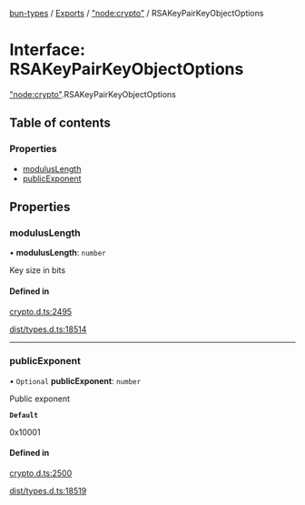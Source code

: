 [bun-types](../README.md) / [Exports](../modules.md) / ["node:crypto"](../modules/node_crypto_.md) / RSAKeyPairKeyObjectOptions

# Interface: RSAKeyPairKeyObjectOptions

["node:crypto"](../modules/node_crypto_.md).RSAKeyPairKeyObjectOptions

## Table of contents

### Properties

- [modulusLength](node_crypto_.RSAKeyPairKeyObjectOptions.md#moduluslength)
- [publicExponent](node_crypto_.RSAKeyPairKeyObjectOptions.md#publicexponent)

## Properties

### modulusLength

• **modulusLength**: `number`

Key size in bits

#### Defined in

[crypto.d.ts:2495](https://github.com/valgaze/bun-types/blob/5e53f27/crypto.d.ts#L2495)

[dist/types.d.ts:18514](https://github.com/valgaze/bun-types/blob/5e53f27/dist/types.d.ts#L18514)

___

### publicExponent

• `Optional` **publicExponent**: `number`

Public exponent

**`Default`**

0x10001

#### Defined in

[crypto.d.ts:2500](https://github.com/valgaze/bun-types/blob/5e53f27/crypto.d.ts#L2500)

[dist/types.d.ts:18519](https://github.com/valgaze/bun-types/blob/5e53f27/dist/types.d.ts#L18519)
